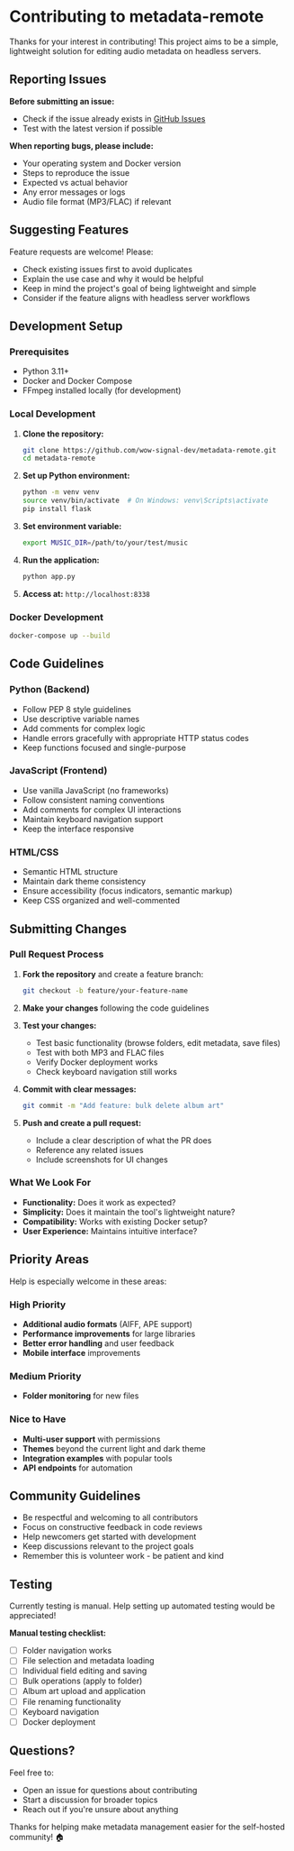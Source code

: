# Contributing to metadata-remote

Thanks for your interest in contributing! This project aims to be a simple, lightweight solution for editing audio metadata on headless servers.

## Reporting Issues

**Before submitting an issue:**
- Check if the issue already exists in [GitHub Issues](https://github.com/wow-signal-dev/metadata-remote/issues)
- Test with the latest version if possible

**When reporting bugs, please include:**
- Your operating system and Docker version
- Steps to reproduce the issue
- Expected vs actual behavior
- Any error messages or logs
- Audio file format (MP3/FLAC) if relevant

## Suggesting Features

Feature requests are welcome! Please:
- Check existing issues first to avoid duplicates
- Explain the use case and why it would be helpful
- Keep in mind the project's goal of being lightweight and simple
- Consider if the feature aligns with headless server workflows

## Development Setup

### Prerequisites
- Python 3.11+
- Docker and Docker Compose
- FFmpeg installed locally (for development)

### Local Development
1. **Clone the repository:**
   ```bash
   git clone https://github.com/wow-signal-dev/metadata-remote.git
   cd metadata-remote
   ```

2. **Set up Python environment:**
   ```bash
   python -m venv venv
   source venv/bin/activate  # On Windows: venv\Scripts\activate
   pip install flask
   ```

3. **Set environment variable:**
   ```bash
   export MUSIC_DIR=/path/to/your/test/music
   ```

4. **Run the application:**
   ```bash
   python app.py
   ```

5. **Access at:** `http://localhost:8338`

### Docker Development
```bash
docker-compose up --build
```

## Code Guidelines

### Python (Backend)
- Follow PEP 8 style guidelines
- Use descriptive variable names
- Add comments for complex logic
- Handle errors gracefully with appropriate HTTP status codes
- Keep functions focused and single-purpose

### JavaScript (Frontend)
- Use vanilla JavaScript (no frameworks)
- Follow consistent naming conventions
- Add comments for complex UI interactions
- Maintain keyboard navigation support
- Keep the interface responsive

### HTML/CSS
- Semantic HTML structure
- Maintain dark theme consistency
- Ensure accessibility (focus indicators, semantic markup)
- Keep CSS organized and well-commented

## Submitting Changes

### Pull Request Process
1. **Fork the repository** and create a feature branch:
   ```bash
   git checkout -b feature/your-feature-name
   ```

2. **Make your changes** following the code guidelines

3. **Test your changes:**
   - Test basic functionality (browse folders, edit metadata, save files)
   - Test with both MP3 and FLAC files
   - Verify Docker deployment works
   - Check keyboard navigation still works

4. **Commit with clear messages:**
   ```bash
   git commit -m "Add feature: bulk delete album art"
   ```

5. **Push and create a pull request:**
   - Include a clear description of what the PR does
   - Reference any related issues
   - Include screenshots for UI changes

### What We Look For
- **Functionality:** Does it work as expected?
- **Simplicity:** Does it maintain the tool's lightweight nature?
- **Compatibility:** Works with existing Docker setup?
- **User Experience:** Maintains intuitive interface?

## Priority Areas

Help is especially welcome in these areas:

### High Priority
- **Additional audio formats** (AIFF, APE support)
- **Performance improvements** for large libraries
- **Better error handling** and user feedback
- **Mobile interface** improvements

### Medium Priority
- **Folder monitoring** for new files

### Nice to Have
- **Multi-user support** with permissions
- **Themes** beyond the current light and dark theme
- **Integration examples** with popular tools
- **API endpoints** for automation

## Community Guidelines

- Be respectful and welcoming to all contributors
- Focus on constructive feedback in code reviews
- Help newcomers get started with development
- Keep discussions relevant to the project goals
- Remember this is volunteer work - be patient and kind

## Testing

Currently testing is manual. Help setting up automated testing would be appreciated!

**Manual testing checklist:**
- [ ] Folder navigation works
- [ ] File selection and metadata loading
- [ ] Individual field editing and saving
- [ ] Bulk operations (apply to folder)
- [ ] Album art upload and application
- [ ] File renaming functionality
- [ ] Keyboard navigation
- [ ] Docker deployment

## Questions?

Feel free to:
- Open an issue for questions about contributing
- Start a discussion for broader topics
- Reach out if you're unsure about anything

Thanks for helping make metadata management easier for the self-hosted community! 🏠
